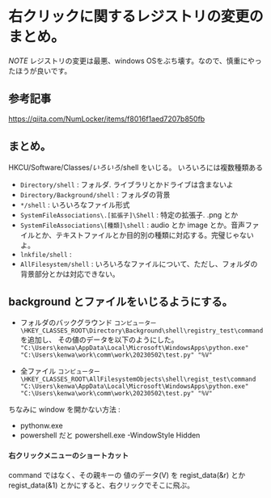 # 右クリックに関するレジストリの変更のまとめ。

*NOTE* レジストリの変更は最悪、windows OSをぶち壊す。なので、慎重にやったほうが良いです。

## 参考記事
https://qiita.com/NumLocker/items/f8016f1aed7207b850fb


## まとめ。
HKCU/Software/Classes/*いろいろ*/shell をいじる。
いろいろには複数種類ある
- `Directory/shell` : フォルダ. ライブラリとかドライブは含まないよ
- `Directory/Background/shell` : フォルダの背景
- `*/shell` : いろいろなファイル形式
- `SystemFileAssociations\.[拡張子]\Shell` : 特定の拡張子. .png とか
- `SystemFileAssociations\[種類]\shell` : audio とか image とか。音声ファイルとか、テキストファイルとか目的別の種類に対応する。完璧じゃないよ。
- `lnkfile/shell` : 
- `AllFilesystem/shell` : いろいろなファイルについて、ただし、フォルダの背景部分とかは対応できない。



## background とファイルをいじるようにする。
- フォルダのバックグラウンド
`コンピューター\HKEY_CLASSES_ROOT\Directory\Background\shell\registry_test\command` を追加し、
その値のデータを以下のようにした。
`"C:\Users\kenwa\AppData\Local\Microsoft\WindowsApps\python.exe" "C:\Users\kenwa\work\comm\work\20230502\test.py" "%V"`

- 全ファイル
`コンピューター\HKEY_CLASSES_ROOT\AllFilesystemObjects\shell\regist_test\command`
`"C:\Users\kenwa\AppData\Local\Microsoft\WindowsApps\python.exe" "C:\Users\kenwa\work\comm\work\20230502\test.py" "%V"`

ちなみに window を開かない方法 : 
- pythonw.exe 
- powershell だと powershell.exe -WindowStyle Hidden 

#### 右クリックメニューのショートカット
command ではなく、その親キーの 値のデータ(V) を
regist_data(&r) とか regist_data(&1) 
とかにすると、右クリックでそこに飛ぶ。

